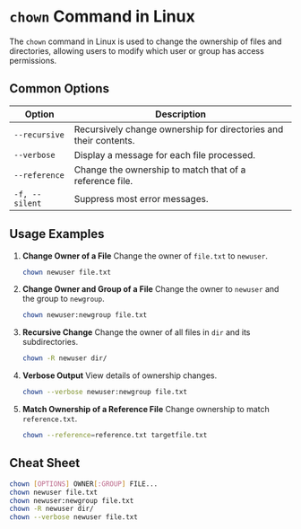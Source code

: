 # `chown` Command in Linux

The `chown` command in Linux is used to change the ownership of files and directories, allowing users to modify which user or group has access permissions.

## Common Options

| Option         | Description                                        |
|----------------|----------------------------------------------------|
| `--recursive`  | Recursively change ownership for directories and their contents. |
| `--verbose`    | Display a message for each file processed.         |
| `--reference`  | Change the ownership to match that of a reference file. |
| `-f, --silent` | Suppress most error messages.                      |

## Usage Examples

1. **Change Owner of a File**
   Change the owner of `file.txt` to `newuser`.
   ```bash
   chown newuser file.txt
   ```

2. **Change Owner and Group of a File**
   Change the owner to `newuser` and the group to `newgroup`.
   ```bash
   chown newuser:newgroup file.txt
   ```

3. **Recursive Change**
   Change the owner of all files in `dir` and its subdirectories.
   ```bash
   chown -R newuser dir/
   ```

4. **Verbose Output**
   View details of ownership changes.
   ```bash
   chown --verbose newuser:newgroup file.txt
   ```

5. **Match Ownership of a Reference File**
   Change ownership to match `reference.txt`.
   ```bash
   chown --reference=reference.txt targetfile.txt
   ```

## Cheat Sheet

```bash
chown [OPTIONS] OWNER[:GROUP] FILE...
chown newuser file.txt
chown newuser:newgroup file.txt
chown -R newuser dir/
chown --verbose newuser file.txt
```
